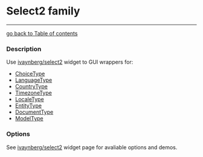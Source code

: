 # Select2 family
---------------------------------------

[go back to Table of contents][back-to-index]

[back-to-index]: https://github.com/avocode/FormExtensions/blob/master/Resources/doc/documentation.md

[symfony-choicetype]: http://symfony.com/doc/current/reference/forms/types/choice.html
[symfony-languagetype]: http://symfony.com/doc/current/reference/forms/types/language.html
[symfony-countrytype]: http://symfony.com/doc/current/reference/forms/types/country.html
[symfony-timezonetype]: http://symfony.com/doc/current/reference/forms/types/timezone.html
[symfony-localetype]: http://symfony.com/doc/current/reference/forms/types/locale.html
[symfony-documenttype]: http://github.com/doctrine/DoctrineMongoDBBundle/blob/master/Form/Type/DocumentType.php
[symfony-entitytype]: http://symfony.com/doc/current/reference/forms/types/entity.html
[symfony-modeltype]: https://github.com/symfony/symfony/blob/master/src/Symfony/Bridge/Propel1/Form/Type/ModelType.php
[ivaynberg-select2]: https://github.com/ivaynberg/select2

### Description

Use [ivaynberg/select2][ivaynberg-select2] widget to GUI wrappers for:

* [ChoiceType][symfony-choicetype]
* [LanguageType][symfony-languagetype]
* [CountryType][symfony-countrytype]
* [TimezoneType][symfony-timezonetype]
* [LocaleType][symfony-localetype]
* [EntityType][symfony-entitytype]
* [DocumentType][symfony-documenttype]
* [ModelType][symfony-modeltype]

### Options

See [ivaynberg/select2][ivaynberg-select2] widget page for avaliable options and demos.